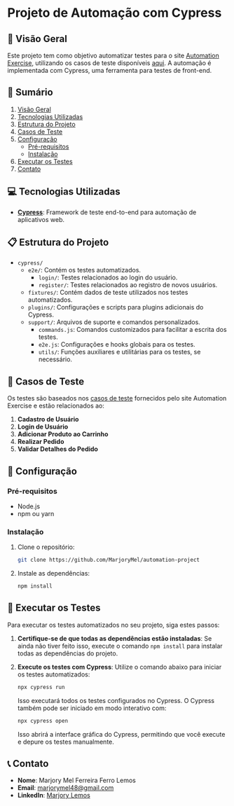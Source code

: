 # Projeto de Automação com Cypress

## :page_with_curl: Visão Geral

Este projeto tem como objetivo automatizar testes para o site [Automation Exercise](https://automationexercise.com/), utilizando os casos de teste disponíveis [aqui](https://automationexercise.com/test_cases). A automação é implementada com Cypress, uma ferramenta para testes de front-end.

## :round_pushpin:  Sumário
1. [Visão Geral](#page_with_curl-visão-geral)
2. [Tecnologias Utilizadas](#computer-tecnologias-utilizadas)
3. [Estrutura do Projeto](#clipboard-estrutura-do-projeto)
4. [Casos de Teste](#memo-casos-de-teste)
5. [Configuração](#hammer-configuração)
   - [Pré-requisitos](#pré-requisitos)
   - [Instalação](#instalação)
6. [Executar os Testes](#arrows_counterclockwise-executar-os-testes)
7. [Contato](#telephone_receiver-contato)

## :computer: Tecnologias Utilizadas

- **[Cypress](https://www.cypress.io/)**: Framework de teste end-to-end para automação de aplicativos web.

## :clipboard: Estrutura do Projeto

- `cypress/`
  - `e2e/`: Contém os testes automatizados.
    - `login/`: Testes relacionados ao login do usuário.
    - `register/`: Testes relacionados ao registro de novos usuários.
  - `fixtures/`: Contém dados de teste utilizados nos testes automatizados.
  - `plugins/`: Configurações e scripts para plugins adicionais do Cypress.
  - `support/`: Arquivos de suporte e comandos personalizados.
    - `commands.js`: Comandos customizados para facilitar a escrita dos testes.
    - `e2e.js`: Configurações e hooks globais para os testes.
    - `utils/`: Funções auxiliares e utilitárias para os testes, se necessário.


## :memo: Casos de Teste

Os testes são baseados nos [casos de teste](https://automationexercise.com/test_cases) fornecidos pelo site Automation Exercise e estão relacionados ao:

1. **Cadastro de Usuário**
2. **Login de Usuário**
3. **Adicionar Produto ao Carrinho**
4. **Realizar Pedido**
5. **Validar Detalhes do Pedido**

## :hammer: Configuração

### Pré-requisitos

- Node.js 
- npm ou yarn

### Instalação

1. Clone o repositório:

   ```bash
   git clone https://github.com/MarjoryMel/automation-project

2. Instale as dependências:

   ```bash
   npm install

## :arrows_counterclockwise: Executar os Testes

Para executar os testes automatizados no seu projeto, siga estes passos:

1. **Certifique-se de que todas as dependências estão instaladas**: Se ainda não tiver feito isso, execute o comando `npm install` para instalar todas as dependências do projeto.

2. **Execute os testes com Cypress**: Utilize o comando abaixo para iniciar os testes automatizados:
    ```bash
    npx cypress run
    ```

   Isso executará todos os testes configurados no Cypress. O Cypress também pode ser iniciado em modo interativo com:
    ```bash
    npx cypress open
    ```

   Isso abrirá a interface gráfica do Cypress, permitindo que você execute e depure os testes manualmente.

## :telephone_receiver: Contato

- **Nome**: Marjory Mel Ferreira Ferro Lemos
- **Email**: marjorymel48@gmail.com
- **LinkedIn**: [Marjory Lemos](www.linkedin.com/in/marjorymell)
